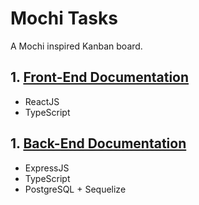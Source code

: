 # Mochi Tasks
A Mochi inspired Kanban board.

## 1. [Front-End Documentation](https://github.com/giseleml/mochi_tasks/blob/main/frontend/README.md)
- ReactJS
- TypeScript

## 1. [Back-End Documentation](https://github.com/giseleml/mochi_tasks/blob/main/backend/README.MD)
- ExpressJS
- TypeScript
- PostgreSQL + Sequelize